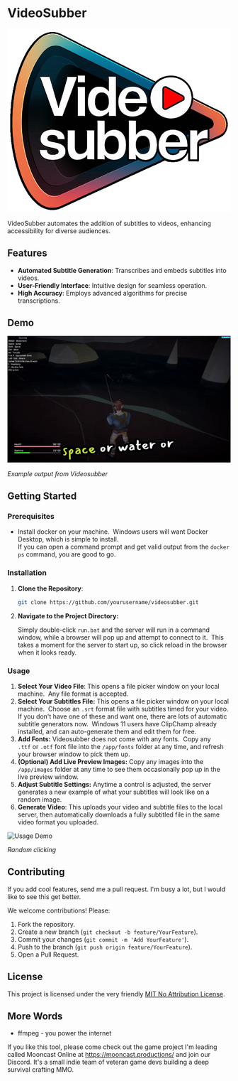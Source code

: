 # VideoSubber

![VideoSubber Logo](readme/videosubber.png)

VideoSubber automates the addition of subtitles to videos, enhancing accessibility for diverse audiences.

## Features

- **Automated Subtitle Generation**: Transcribes and embeds subtitles into videos.
- **User-Friendly Interface**: Intuitive design for seamless operation.
- **High Accuracy**: Employs advanced algorithms for precise transcriptions.

## Demo

![Output Demo](readme/output.gif)

*Example output from Videosubber*

## Getting Started

### Prerequisites

- Install docker on your machine.  Windows users will want Docker Desktop, which is simple to install.\
  If you can open a command prompt and get valid output from the `docker ps` command, you are good to go.

### Installation

1. **Clone the Repository**:
   ```bash
   git clone https://github.com/yourusername/videosubber.git
   ```
2. **Navigate to the Project Directory:**

   Simply double-click `run.bat` and the server will run in a command window, while a browser will pop up and attempt to connect to it.  This takes a moment for the server to start up, so click reload in the browser when it looks ready.

### Usage

1. **Select Your Video File**: This opens a file picker window on your local machine.  Any file format is accepted.
2. **Select Your Subtitles File:** This opens a file picker window on your local machine.  Choose an `.srt` format file with subtitles timed for your video.  If you don't have one of these and want one, there are lots of automatic subtitle generators now.  Windows 11 users have ClipChamp already installed, and can auto-generate them and edit them for free.
3. **Add Fonts:** Videosubber does not come with any fonts.  Copy any `.ttf` or `.otf` font file into the `/app/fonts` folder at any time, and refresh your browser window to pick them up.
4. **(Optional) Add Live Preview Images:** Copy any images into the `/app/images` folder at any time to see them occasionally pop up in the live preview window.
5. **Adjust Subtitle Settings:** Anytime a control is adjusted, the server generates a new example of what your subtitles will look like on a random image.
6. **Generate Video**: This uploads your video and subtitle files to the local server, then automatically downloads a fully subtitled file in the same video format you uploaded.

![Usage Demo](readme/demo.gif)

*Random clicking*

## Contributing

If you add cool features, send me a pull request. I'm busy a lot, but I would like to see this get better.

We welcome contributions! Please:

1. Fork the repository.
2. Create a new branch (`git checkout -b feature/YourFeature`).
3. Commit your changes (`git commit -m 'Add YourFeature'`).
4. Push to the branch (`git push origin feature/YourFeature`).
5. Open a Pull Request.

## License

This project is licensed under the very friendly [MIT No Attribution License](LICENSE).

## More Words

- ffmpeg - you power the internet

If you like this tool, please come check out the game project I'm leading called Mooncast Online at https://mooncast.productions/ and join our Discord.  It's a small indie team of veteran game devs building a deep survival crafting MMO.
